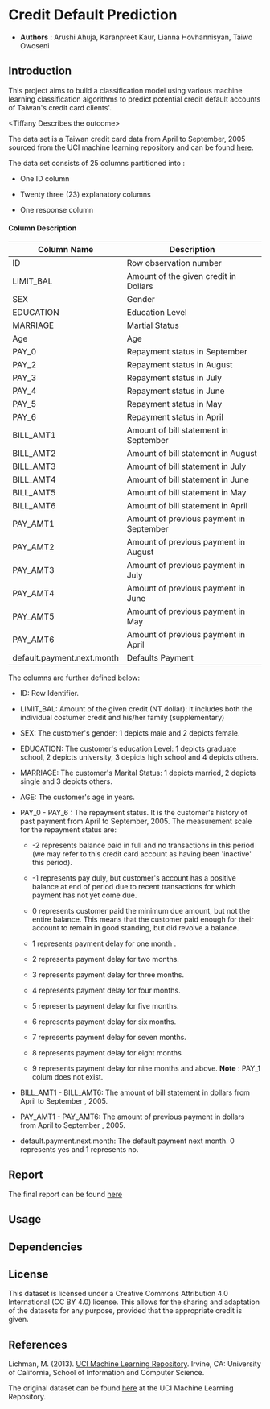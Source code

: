 # Credit Default Prediction

- **Authors** : Arushi Ahuja, Karanpreet Kaur, Lianna Hovhannisyan, Taiwo Owoseni

## Introduction


This project aims to build a classification model using various machine learning classification algorithms to predict potential credit default accounts of Taiwan's credit card clients'.

\<Tiffany Describes the outcome>

The data set is a Taiwan credit card data from April to September, 2005 sourced from the UCI machine learning repository and can be found [here](https://archive-beta.ics.uci.edu/ml/datasets/default|of|credit|card|clients).

The data set consists of 25 columns partitioned into :

- One ID column

- Twenty three (23) explanatory columns

- One response column

#### Column Description


| Column Name        | Description                                   |
|--------------------|-----------------------------------------------|
| ID                 | Row observation number                        |
| LIMIT_BAL                 | Amount of the given credit in Dollars         | 
| SEX                 | Gender                                        |
| EDUCATION                 | Education Level                               |
| MARRIAGE                 | Martial Status                                |
| Age                 | Age                                           |
| PAY_0                 | Repayment status in September                 |
| PAY_2                 | Repayment status in August                    |
| PAY_3                 | Repayment status in July                      |
| PAY_4                 | Repayment status in June                      |
| PAY_5                | Repayment status in May                       |
| PAY_6                | Repayment status in April                     |
| BILL_AMT1                | Amount of bill statement in September         |
| BILL_AMT2                | Amount of bill statement in August            |
| BILL_AMT3               | Amount of bill statement in July              |
| BILL_AMT4                | Amount of bill statement in June              |
| BILL_AMT5                | Amount of bill statement in May               |
| BILL_AMT6                | Amount of bill statement in April             |
| PAY_AMT1                | Amount of previous payment in September       |
| PAY_AMT2               | Amount of previous payment in August          |
| PAY_AMT3           | Amount of previous payment in July            |
| PAY_AMT4                | Amount of previous payment in June            |
| PAY_AMT5                | Amount of previous payment in May             |
| PAY_AMT6                | Amount of previous payment in April           |
| default.payment.next.month                  | Defaults Payment         |

The columns are further defined below:

- ID: Row Identifier.

- LIMIT_BAL: Amount of the given credit (NT dollar): it includes both the individual costumer credit and his/her family (supplementary)

- SEX: The customer's gender: 1 depicts male and 2 depicts female.

- EDUCATION: The customer's education Level: 1 depicts graduate school, 2 depicts university, 3 depicts high school and 4 depicts others.

- MARRIAGE: The customer's Marital Status: 1 depicts married, 2 depicts single and 3 depicts others.

- AGE: The customer's age in years.

- PAY_0 - PAY_6 : The repayment status. It is the customer's history of past payment from April to September, 2005. The measurement scale for the repayment status are:

    - -2 represents balance paid in full and no transactions in this period (we may refer to this credit card account as having been 'inactive' this period).

    - -1 represents pay duly, but customer's account has a positive balance at end of period due to recent transactions for which payment has not yet come due.

    - 0 represents customer paid the minimum due amount, but not the entire balance. This means that the customer paid enough for their account to remain in good standing, but did revolve a balance.

    - 1 represents payment delay for one month .

    - 2 represents payment delay for two months.

    - 3 represents payment delay for three months.

    - 4 represents payment delay for four months.

    - 5 represents payment delay for five months.

    - 6 represents payment delay for six months.

    - 7 represents payment delay for seven months.

    - 8 represents payment delay for eight months

    - 9 represents payment delay for nine months and above.
    **Note** : PAY_1 colum does not exist.

- BILL_AMT1 - BILL_AMT6: The amount of bill statement in dollars from April to September , 2005.

- PAY_AMT1 - PAY_AMT6: The amount of previous payment in dollars from April to September , 2005.

- default.payment.next.month: The default payment next month. 0 represents yes and 1 represents no.

## Report


The final report can be found [here](https://github.com/UBC-MDS/credit_default_prediction/blob/main/src/credit_default_eda.ipynb)

## Usage


## Dependencies


## License
This dataset is licensed under a Creative Commons Attribution 4.0 International (CC BY 4.0) license.
This allows for the sharing and adaptation of the datasets for any purpose, provided that the appropriate credit is given.


## References
   Lichman, M. (2013). [UCI Machine Learning Repository](http://archive.ics.uci.edu/ml). Irvine, CA: University of California, School of Information and Computer Science.
   
   The original dataset can be found [here](https://archive.ics.uci.edu/ml/machine-learning-databases/00350/) at the UCI Machine Learning Repository.


